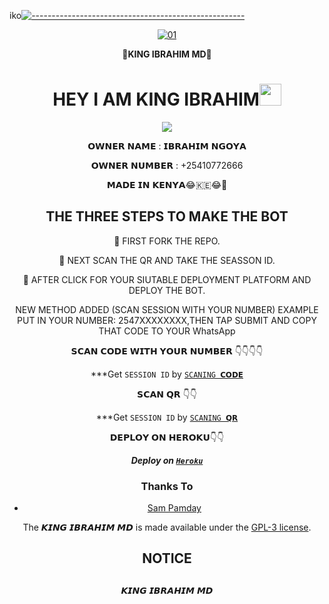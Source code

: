 iko[![-----------------------------------------------------](https://raw.githubusercontent.com/andreasbm/readme/master/assets/lines/colored.png)](#table-of-contents)
<p align="center">
    <a href="https://ibb.co/N6NMDtn"><img src="https://telegra.ph/file/748df8b3b52de9d1d25da.jpg" alt="01" border="0" /></a>
</p>


                     
                      
   <div align="center">
                      👑<b>KING IBRAHIM MD</b>👑</b>
  <div align="center">
</p>
</a>
<h1 align="center"><b>HEY I AM KING IBRAHIM</b><img src="https://media.giphy.com/media/hvRJCLFzcasrR4ia7z/giphy.gif" width="35"></h1>


<p align="center">
  <a href="https://github.com/DenverCoder1/readme-typing-svg"><img src="https://readme-typing-svg.herokuapp.com?font=Time+New+Roman&color=cyan&size=25&center=true&vCenter=true&width=600&height=100&lines=Assalamu+O+Alaikum+Warahmatullah..&hearts;++;Self-taught+Back-End+Developer,;Always+creating+best+bots,;My+Hobby+Is+to+deploy+WhatsApp+bots,;Active+Hacker/Ready+to+hacker+any+thing,;Love+to+learn+new+stuffs..<3"></a>
</p>
                       
                       
  𝗢𝗪𝗡𝗘𝗥 𝗡𝗔𝗠𝗘 : 𝗜𝗕𝗥𝗔𝗛𝗜𝗠 𝗡𝗚𝗢𝗬𝗔
                       
 𝗢𝗪𝗡𝗘𝗥 𝗡𝗨𝗠𝗕𝗘𝗥 : +25410772666
                       
  𝗠𝗔𝗗𝗘 𝗜𝗡 𝗞𝗘𝗡𝗬𝗔😂🇰🇪😂🤣 
  
## THE THREE STEPS TO MAKE THE BOT
	
📌 FIRST FORK THE REPO.

📌 NEXT SCAN THE QR AND TAKE THE SEASSON ID.

📌 AFTER CLICK FOR YOUR SIUTABLE DEPLOYMENT PLATFORM AND DEPLOY THE BOT.  


NEW METHOD ADDED (SCAN SESSION WITH YOUR NUMBER)
EXAMPLE PUT IN YOUR NUMBER: 2547XXXXXXXX,THEN TAP SUBMIT AND COPY THAT CODE TO YOUR WhatsApp

𝗦𝗖𝗔𝗡 𝗖𝗢𝗗𝗘 𝗪𝗜𝗧𝗛 𝗬𝗢𝗨𝗥 𝗡𝗨𝗠𝗕𝗘𝗥
        👇👇👇👇
	
 
 ***Get `SESSION ID` by [`SCANING 𝗖𝗢𝗗𝗘`](https://suhail-md-vtsf.onrender.com/)
    
   𝗦𝗖𝗔𝗡 𝗤𝗥 👇👇


    
   ***Get `SESSION ID` by [`SCANING 𝗤𝗥`](https://king-ibrahim-md-qr-code-c932a015796c.herokuapp.com/)                 
                         		 
   
   𝗗𝗘𝗣𝗟𝗢𝗬 𝗢𝗡 𝗛𝗘𝗥𝗢𝗞𝗨👇👇

    
***Deploy on [`Heroku`](https://dashboard.heroku.com/new?template=https://github.com/king-ibrahim-md/KING-IBRAHIM-GPT)*** 


### Thanks To
- [Sam Pamday](https://github.com/Sampandey001) 


The 𝙆𝙄𝙉𝙂 𝙄𝘽𝙍𝘼𝙃𝙄𝙈 𝙈𝘿 is made available under the [GPL-3 license](https://github.com/SuhailTechInfo/Suhail-Md/blob/main/LICENCE).


<h2 align="center">  NOTICE
</h2>
   
## 
𝙆𝙄𝙉𝙂 𝙄𝘽𝙍𝘼𝙃𝙄𝙈 𝙈𝘿




